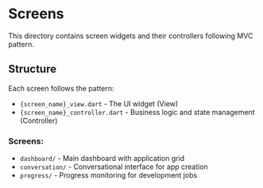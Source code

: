 # Screens

This directory contains screen widgets and their controllers following MVC pattern.

## Structure

Each screen follows the pattern:
- `{screen_name}_view.dart` - The UI widget (View)
- `{screen_name}_controller.dart` - Business logic and state management (Controller)

### Screens:
- `dashboard/` - Main dashboard with application grid
- `conversation/` - Conversational interface for app creation
- `progress/` - Progress monitoring for development jobs